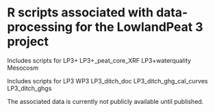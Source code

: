 # R scripts associated with data-processing for the LowlandPeat 3 project 

Includes scripts for LP3+ 
LP3+_peat_core_XRF
LP3+waterquality
Mesocosm


Includes scripts for LP3 WP3
LP3_ditch_doc
LP3_ditch_ghg_cal_curves
LP3_ditch_ghgs


The associated data is currently not publicly available until published.

